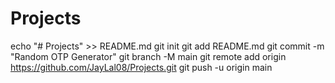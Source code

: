 # Projects
echo "# Projects" >> README.md
git init
git add README.md
git commit -m "Random OTP Generator"
git branch -M main
git remote add origin https://github.com/JayLal08/Projects.git
git push -u origin main
